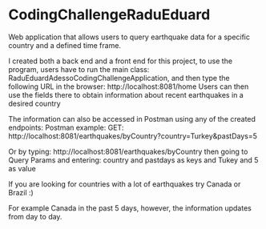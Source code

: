 # CodingChallengeRaduEduard
Web application that allows users to query earthquake data for a specific country and a defined time frame. 

I created both a back end and a front end for this project, to use the program, users have to run the main class: RaduEduardAdessoCodingChallengeApplication, and then type the following URL in the browser: 
http://localhost:8081/home
Users can then use the fields there to obtain information about recent earthquakes in a desired country

The information can also be accessed in Postman using any of the created endpoints:
Postman example:
GET: http://localhost:8081/earthquakes/byCountry?country=Turkey&pastDays=5

Or by typing:
http://localhost:8081/earthquakes/byCountry
then going to Query Params and entering: country and pastdays as keys and Tukey and 5 as value

If you are looking for countries with a lot of earthquakes try Canada or Brazil :) 

For example Canada in the past 5 days, however, the information updates from day to day.

